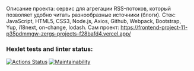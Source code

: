 Описание проекта: сервис для агрегации RSS-потоков, который позволяет удобно читать разнообразные источники (блоги).
Стек: JavaScript, HTML5, CSS3, Node.js, Axios, Github, Webpack, Bootstrap, Yup, i18next, on-change, lodash.
Сам проект: https://frontend-project-11-p35pdmmgw-zergs-projects-f28bafd4.vercel.app/

### Hexlet tests and linter status:
[![Actions Status](https://github.com/zergqw/frontend-project-11/actions/workflows/hexlet-check.yml/badge.svg)](https://github.com/zergqw/frontend-project-11/actions)
[![Maintainability](https://api.codeclimate.com/v1/badges/3dc5f0b5853ac7881b5e/maintainability)](https://codeclimate.com/github/zergqw/frontend-project-11/maintainability)

